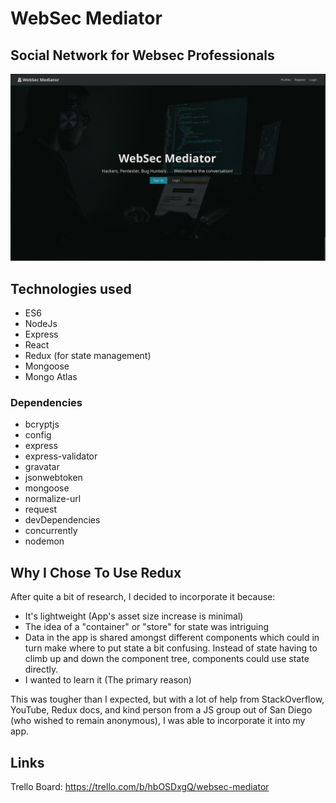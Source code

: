 # WebSec Mediator

## Social Network for Websec Professionals

![alt text](https://github.com/vectorNull/web-sec-mediator/blob/main/client/src/img/WebSecMediator_loginPage.png)

## Technologies used
* ES6
* NodeJs 
* Express
* React
* Redux (for state management)
* Mongoose
* Mongo Atlas


### Dependencies
* bcryptjs
* config
* express
* express-validator
* gravatar
* jsonwebtoken
* mongoose
* normalize-url
* request     
* devDependencies
* concurrently
* nodemon


## Why I Chose To Use Redux
 After quite a bit of research, I decided to incorporate it because:
* It's lightweight (App's asset size increase is minimal)
* The idea of a "container" or "store" for state was intriguing
* Data in the app is shared amongst different components which could in turn make where to put state a bit confusing. Instead of state having to climb up and down the component tree, components could use state directly.
* I wanted to learn it (The primary reason)

This was tougher than I expected, but with a lot of help from StackOverflow, YouTube, Redux docs, and kind person from a JS group out of San Diego (who wished to remain anonymous), I was able to incorporate it into my app.


## Links

Trello Board:
https://trello.com/b/hbOSDxgQ/websec-mediator


